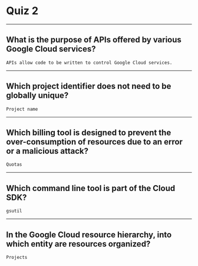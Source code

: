 # Quiz 2
____
## What is the purpose of APIs offered by various Google Cloud services?
```APIs allow code to be written to control Google Cloud services.```
____
## Which project identifier does not need to be globally unique?
```Project name```
____
## Which billing tool is designed to prevent the over-consumption of resources due to an error or a malicious attack?
```Quotas```
____
## Which command line tool is part of the Cloud SDK?
```gsutil```
____
## In the Google Cloud resource hierarchy, into which entity are resources organized?
```Projects```
